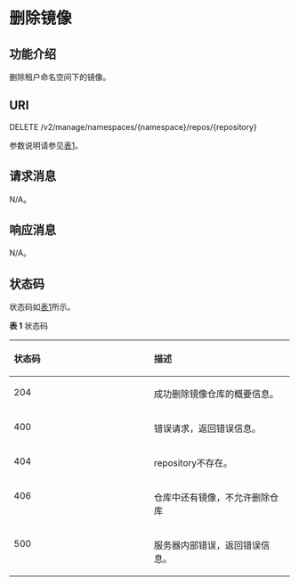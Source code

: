 # 删除镜像<a name="swr_02_0031"></a>

## 功能介绍<a name="section14905762191056"></a>

删除租户命名空间下的镜像。

## URI<a name="section10482810165331"></a>

DELETE /v2/manage/namespaces/\{namespace\}/repos/\{repository\}

参数说明请参见[表1](#table83715129124)。

## 请求消息<a name="section3270966102931"></a>

N/A。

## 响应消息<a name="section46271297104114"></a>

N/A。

## 状态码<a name="section5365169104253"></a>

状态码如[表1](#table83715129124)所示。

**表 1**  状态码

<a name="table83715129124"></a>
<table><thead align="left"><tr id="row0371712141214"><th class="cellrowborder" valign="top" width="50%" id="mcps1.2.3.1.1"><p id="p3371112171215"><a name="p3371112171215"></a><a name="p3371112171215"></a>状态码</p>
</th>
<th class="cellrowborder" valign="top" width="50%" id="mcps1.2.3.1.2"><p id="p13781210124"><a name="p13781210124"></a><a name="p13781210124"></a>描述</p>
</th>
</tr>
</thead>
<tbody><tr id="row103819129123"><td class="cellrowborder" valign="top" width="50%" headers="mcps1.2.3.1.1 "><p id="p1238912101213"><a name="p1238912101213"></a><a name="p1238912101213"></a>204</p>
</td>
<td class="cellrowborder" valign="top" width="50%" headers="mcps1.2.3.1.2 "><p id="p73871261219"><a name="p73871261219"></a><a name="p73871261219"></a>成功删除镜像仓库的概要信息。</p>
</td>
</tr>
<tr id="row1338151211120"><td class="cellrowborder" valign="top" width="50%" headers="mcps1.2.3.1.1 "><p id="p23851210121"><a name="p23851210121"></a><a name="p23851210121"></a>400</p>
</td>
<td class="cellrowborder" valign="top" width="50%" headers="mcps1.2.3.1.2 "><p id="p1238161271215"><a name="p1238161271215"></a><a name="p1238161271215"></a>错误请求，返回错误信息。</p>
</td>
</tr>
<tr id="row738171215127"><td class="cellrowborder" valign="top" width="50%" headers="mcps1.2.3.1.1 "><p id="p43881201211"><a name="p43881201211"></a><a name="p43881201211"></a>404</p>
</td>
<td class="cellrowborder" valign="top" width="50%" headers="mcps1.2.3.1.2 "><p id="p4381212121219"><a name="p4381212121219"></a><a name="p4381212121219"></a>repository不存在。</p>
</td>
</tr>
<tr id="row1162431422920"><td class="cellrowborder" valign="top" width="50%" headers="mcps1.2.3.1.1 "><p id="p14625141492918"><a name="p14625141492918"></a><a name="p14625141492918"></a>406</p>
</td>
<td class="cellrowborder" valign="top" width="50%" headers="mcps1.2.3.1.2 "><p id="p145322112919"><a name="p145322112919"></a><a name="p145322112919"></a>仓库中还有镜像，不允许删除仓库</p>
</td>
</tr>
<tr id="row13381712111212"><td class="cellrowborder" valign="top" width="50%" headers="mcps1.2.3.1.1 "><p id="p33819120123"><a name="p33819120123"></a><a name="p33819120123"></a>500</p>
</td>
<td class="cellrowborder" valign="top" width="50%" headers="mcps1.2.3.1.2 "><p id="p638101219128"><a name="p638101219128"></a><a name="p638101219128"></a>服务器内部错误，返回错误信息。</p>
</td>
</tr>
</tbody>
</table>

